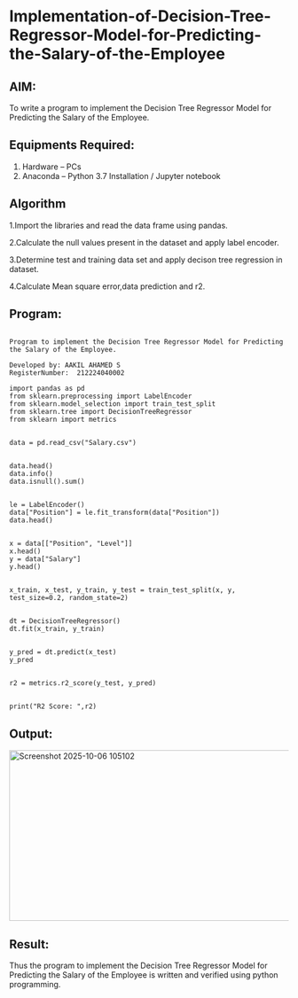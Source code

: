 # Implementation-of-Decision-Tree-Regressor-Model-for-Predicting-the-Salary-of-the-Employee

## AIM:
To write a program to implement the Decision Tree Regressor Model for Predicting the Salary of the Employee.

## Equipments Required:
1. Hardware – PCs
2. Anaconda – Python 3.7 Installation / Jupyter notebook

## Algorithm
1.Import the libraries and read the data frame using pandas.

2.Calculate the null values present in the dataset and apply label encoder.

3.Determine test and training data set and apply decison tree regression in dataset.

4.Calculate Mean square error,data prediction and r2.

## Program:
```

Program to implement the Decision Tree Regressor Model for Predicting the Salary of the Employee.

Developed by: AAKIL AHAMED S
RegisterNumber:  212224040002

```

```
import pandas as pd
from sklearn.preprocessing import LabelEncoder
from sklearn.model_selection import train_test_split
from sklearn.tree import DecisionTreeRegressor
from sklearn import metrics  


data = pd.read_csv("Salary.csv")


data.head()
data.info()
data.isnull().sum()


le = LabelEncoder()
data["Position"] = le.fit_transform(data["Position"])
data.head()


x = data[["Position", "Level"]]
x.head()
y = data["Salary"]
y.head()


x_train, x_test, y_train, y_test = train_test_split(x, y, test_size=0.2, random_state=2)


dt = DecisionTreeRegressor()
dt.fit(x_train, y_train)


y_pred = dt.predict(x_test)
y_pred


r2 = metrics.r2_score(y_test, y_pred)


print("R2 Score: ",r2)
```

## Output:

<img width="571" height="308" alt="Screenshot 2025-10-06 105102" src="https://github.com/user-attachments/assets/18f8a484-9f2e-46a4-bcb5-72dda8879e81" />



## Result:
Thus the program to implement the Decision Tree Regressor Model for Predicting the Salary of the Employee is written and verified using python programming.
